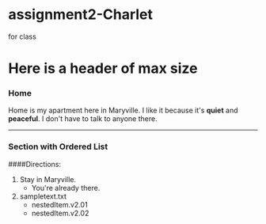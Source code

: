 # assignment2-Charlet
for class

# Here is a header of max size
### Home

Home is my apartment here in Maryville. I like it because it's **quiet** and **peaceful**. I don't have to talk to anyone there.

__________________________

### Section with Ordered List
####Directions:

1. Stay in Maryville.
    - You're already there.
2. sampletext.txt
    - nestedItem.v2.01
    - nestedItem.v2.02